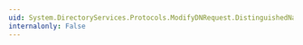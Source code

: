 ```yaml
---
uid: System.DirectoryServices.Protocols.ModifyDNRequest.DistinguishedName
internalonly: False
---
```

